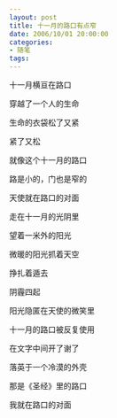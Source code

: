```yaml
---
layout: post
title: 十一月的路口有点窄
date: 2006/10/01 20:00:00
categories: 
- 随笔
tags: 
---
```


十一月横亘在路口

穿越了一个人的生命

生命的衣袋松了又紧

紧了又松

就像这个十一月的路口

路是小的，门也是窄的

天使就在路口的对面

走在十一月的光阴里

望着一米外的阳光

微暖的阳光抓着天空

挣扎着遁去

阴霾四起

阳光隐匿在天使的微笑里

十一月的路口被反复使用

在文字中间开了谢了

落英于一个冷漠的外壳

那是《圣经》里的路口

我就在路口的对面
